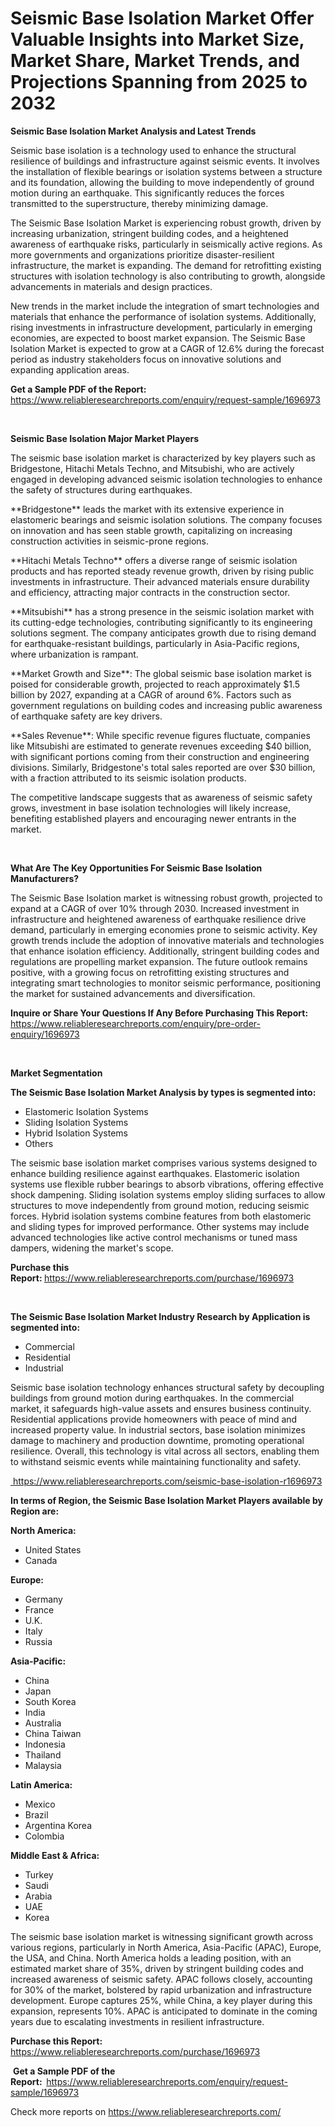 <p><h1>Seismic Base Isolation Market Offer Valuable Insights into Market Size, Market Share, Market Trends, and Projections Spanning from 2025 to 2032</h1></p><p><strong>Seismic Base Isolation Market Analysis and Latest Trends</strong></p>
<p><p>Seismic base isolation is a technology used to enhance the structural resilience of buildings and infrastructure against seismic events. It involves the installation of flexible bearings or isolation systems between a structure and its foundation, allowing the building to move independently of ground motion during an earthquake. This significantly reduces the forces transmitted to the superstructure, thereby minimizing damage.</p><p>The Seismic Base Isolation Market is experiencing robust growth, driven by increasing urbanization, stringent building codes, and a heightened awareness of earthquake risks, particularly in seismically active regions. As more governments and organizations prioritize disaster-resilient infrastructure, the market is expanding. The demand for retrofitting existing structures with isolation technology is also contributing to growth, alongside advancements in materials and design practices.</p><p>New trends in the market include the integration of smart technologies and materials that enhance the performance of isolation systems. Additionally, rising investments in infrastructure development, particularly in emerging economies, are expected to boost market expansion. The Seismic Base Isolation Market is expected to grow at a CAGR of 12.6% during the forecast period as industry stakeholders focus on innovative solutions and expanding application areas.</p></p>
<p><strong>Get a Sample PDF of the Report:&nbsp;</strong> <a href="https://www.reliableresearchreports.com/enquiry/request-sample/1696973?utm_campaign=3077&utm_medium=2&utm_source=Github&utm_content=ia&utm_term=10042025&utm_id=seismic-base-isolation">https://www.reliableresearchreports.com/enquiry/request-sample/1696973</a></p>
<p>&nbsp;</p>
<p><strong>Seismic Base Isolation Major Market Players</strong></p>
<p><p>The seismic base isolation market is characterized by key players such as Bridgestone, Hitachi Metals Techno, and Mitsubishi, who are actively engaged in developing advanced seismic isolation technologies to enhance the safety of structures during earthquakes. </p><p>**Bridgestone** leads the market with its extensive experience in elastomeric bearings and seismic isolation solutions. The company focuses on innovation and has seen stable growth, capitalizing on increasing construction activities in seismic-prone regions. </p><p>**Hitachi Metals Techno** offers a diverse range of seismic isolation products and has reported steady revenue growth, driven by rising public investments in infrastructure. Their advanced materials ensure durability and efficiency, attracting major contracts in the construction sector.</p><p>**Mitsubishi** has a strong presence in the seismic isolation market with its cutting-edge technologies, contributing significantly to its engineering solutions segment. The company anticipates growth due to rising demand for earthquake-resistant buildings, particularly in Asia-Pacific regions, where urbanization is rampant.</p><p>**Market Growth and Size**: The global seismic base isolation market is poised for considerable growth, projected to reach approximately $1.5 billion by 2027, expanding at a CAGR of around 6%. Factors such as government regulations on building codes and increasing public awareness of earthquake safety are key drivers.</p><p>**Sales Revenue**: While specific revenue figures fluctuate, companies like Mitsubishi are estimated to generate revenues exceeding $40 billion, with significant portions coming from their construction and engineering divisions. Similarly, Bridgestone's total sales reported are over $30 billion, with a fraction attributed to its seismic isolation products. </p><p>The competitive landscape suggests that as awareness of seismic safety grows, investment in base isolation technologies will likely increase, benefiting established players and encouraging newer entrants in the market.</p></p>
<p>&nbsp;</p>
<p><strong>What Are The Key Opportunities For Seismic Base Isolation Manufacturers?</strong></p>
<p><p>The Seismic Base Isolation market is witnessing robust growth, projected to expand at a CAGR of over 10% through 2030. Increased investment in infrastructure and heightened awareness of earthquake resilience drive demand, particularly in emerging economies prone to seismic activity. Key growth trends include the adoption of innovative materials and technologies that enhance isolation efficiency. Additionally, stringent building codes and regulations are propelling market expansion. The future outlook remains positive, with a growing focus on retrofitting existing structures and integrating smart technologies to monitor seismic performance, positioning the market for sustained advancements and diversification.</p></p>
<p><strong>Inquire or Share Your Questions If Any Before Purchasing This Report:</strong> <a href="https://www.reliableresearchreports.com/enquiry/pre-order-enquiry/1696973?utm_campaign=3077&utm_medium=2&utm_source=Github&utm_content=ia&utm_term=10042025&utm_id=seismic-base-isolation">https://www.reliableresearchreports.com/enquiry/pre-order-enquiry/1696973</a></p>
<p>&nbsp;</p>
<p><strong>Market Segmentation</strong></p>
<p><strong>The Seismic Base Isolation Market Analysis by types is segmented into:</strong></p>
<p><ul><li>Elastomeric Isolation Systems</li><li>Sliding Isolation Systems</li><li>Hybrid Isolation Systems</li><li>Others</li></ul></p>
<p><p>The seismic base isolation market comprises various systems designed to enhance building resilience against earthquakes. Elastomeric isolation systems use flexible rubber bearings to absorb vibrations, offering effective shock dampening. Sliding isolation systems employ sliding surfaces to allow structures to move independently from ground motion, reducing seismic forces. Hybrid isolation systems combine features from both elastomeric and sliding types for improved performance. Other systems may include advanced technologies like active control mechanisms or tuned mass dampers, widening the market's scope.</p></p>
<p><strong>Purchase this Report:&nbsp;</strong><a href="https://www.reliableresearchreports.com/purchase/1696973?utm_campaign=3077&utm_medium=2&utm_source=Github&utm_content=ia&utm_term=10042025&utm_id=seismic-base-isolation">https://www.reliableresearchreports.com/purchase/1696973</a></p>
<p>&nbsp;</p>
<p><strong>The Seismic Base Isolation Market Industry Research by Application is segmented into:</strong></p>
<p><ul><li>Commercial</li><li>Residential</li><li>Industrial</li></ul></p>
<p><p>Seismic base isolation technology enhances structural safety by decoupling buildings from ground motion during earthquakes. In the commercial market, it safeguards high-value assets and ensures business continuity. Residential applications provide homeowners with peace of mind and increased property value. In industrial sectors, base isolation minimizes damage to machinery and production downtime, promoting operational resilience. Overall, this technology is vital across all sectors, enabling them to withstand seismic events while maintaining functionality and safety.</p></p>
<p><a href="https://www.reliableresearchreports.com/seismic-base-isolation-r1696973?utm_campaign=3077&utm_medium=2&utm_source=Github&utm_content=ia&utm_term=10042025&utm_id=seismic-base-isolation">&nbsp;https://www.reliableresearchreports.com/seismic-base-isolation-r1696973</a></p>
<p><strong>In terms of Region, the Seismic Base Isolation Market Players available by Region are:</strong></p>
<p>
    <p> <strong> North America: </strong>
        <ul>
            <li>United States</li>
            <li>Canada</li>
        </ul>
        </p> 
    <p> <strong> Europe: </strong>
        <ul>
            <li>Germany</li>
            <li>France</li>
            <li>U.K.</li>
            <li>Italy</li>
            <li>Russia</li>
        </ul>
        </p> 
    <p> <strong> Asia-Pacific: </strong>
        <ul>
            <li>China</li>
            <li>Japan</li>
            <li>South Korea</li>
            <li>India</li>
            <li>Australia</li>
            <li>China Taiwan</li>
            <li>Indonesia</li>
            <li>Thailand</li>
            <li>Malaysia</li>
        </ul>
        </p> 
    <p> <strong> Latin America: </strong>
        <ul>
            <li>Mexico</li>
            <li>Brazil</li>
            <li>Argentina Korea</li>
            <li>Colombia</li>
        </ul>
        </p> 
    <p> <strong> Middle East & Africa: </strong>
        <ul>
            <li>Turkey</li>
            <li>Saudi</li>
            <li>Arabia</li>
            <li>UAE</li>
            <li>Korea</li>
        </ul>
    </p>
    </p>
<p><p>The seismic base isolation market is witnessing significant growth across various regions, particularly in North America, Asia-Pacific (APAC), Europe, the USA, and China. North America holds a leading position, with an estimated market share of 35%, driven by stringent building codes and increased awareness of seismic safety. APAC follows closely, accounting for 30% of the market, bolstered by rapid urbanization and infrastructure development. Europe captures 25%, while China, a key player during this expansion, represents 10%. APAC is anticipated to dominate in the coming years due to escalating investments in resilient infrastructure.</p></p>
<p><strong>Purchase this Report: </strong><a href="https://www.reliableresearchreports.com/purchase/1696973?utm_campaign=3077&utm_medium=2&utm_source=Github&utm_content=ia&utm_term=10042025&utm_id=seismic-base-isolation">https://www.reliableresearchreports.com/purchase/1696973</a></p>
<p>&nbsp;<strong>Get a Sample PDF of the Report:&nbsp;&nbsp;</strong><a href="https://www.reliableresearchreports.com/enquiry/request-sample/1696973?utm_campaign=3077&utm_medium=2&utm_source=Github&utm_content=ia&utm_term=10042025&utm_id=seismic-base-isolation">https://www.reliableresearchreports.com/enquiry/request-sample/1696973</a></p>
<p><strong></strong></p>
<p>Check more reports on <a href="https://www.reliableresearchreports.com/?utm_campaign=3077&utm_medium=2&utm_source=Github&utm_content=ia&utm_term=10042025&utm_id=seismic-base-isolation">https://www.reliableresearchreports.com/</a></p>